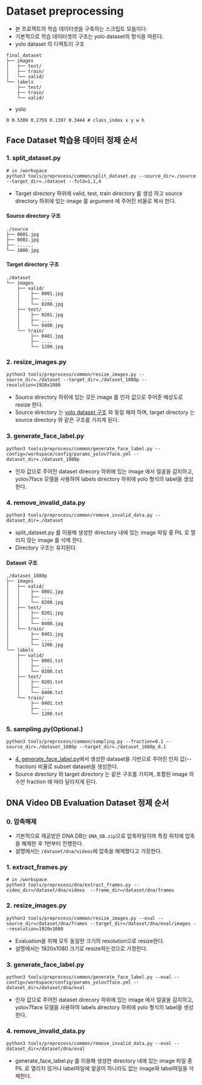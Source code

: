 # Dataset preprocessing
* 본 프로젝트의 학습 데이터셋을 구축하는 스크립트 모음이다.
* 기본적으로 학습 데이터셋의 구조는 yolo dataset의 형식을 따른다.
* yolo dataset 의 디렉토리 구조
```shell
final_dataset
├── images
│   ├── test/
│   ├── train/
│   └── valid/
└── labels
    ├── test/
    ├── train/
    └── valid/
```
* yolo 
```shell
0 0.5309 0.2759 0.1307 0.3444 # class_index x y w h
```
## Face Dataset 학습용 데이터 정제 순서
### 1. split_dataset.py
```shell
# in /workspace
python3 tools/preprocess/common/split_dataset.py --source_dir=./source --target_dir=./dataset --fold=1,1,4
```
* Target directory 하위에 valid, test, train directory 를 생성 하고 source directory 하위에 있는 image 를 argument 에 주어진 비율로 복사 한다.
#### Source directory 구조
```shell
./source
├── 0001.jpg
├── 0002.jpg
├── ......
└── 1000.jpg
```
#### Target directory 구조
```shell
./dataset
└── images
    ├── valid/
    │    ├── 0001.jpg
    │    ├── ....
    │    └── 0200.jpg
    ├── test/
    │    ├── 0201.jpg
    │    ├── ....
    │    └── 0400.jpg
    └── train/
         ├── 0401.jpg
         ├── ....
         └── 1200.jpg
```
### 2. resize_images.py
```shell
python3 tools/preprocess/common/resize_images.py --source_dir=./dataset --target_dir=./dataset_1080p --resolution=1920x1080
```
* Source directory 하위에 있는 모든 image 를 인자 값으로 주어준 해상도로 resize 한다.
* Source directory 는 [yolo dataset 구조](#target-directory-구조) 와 동일 해야 하며, target directory 는 source directory 와 같은 구조를 가지게 된다.
### 3. generate_face_label.py
```shell
python3 tools/preprocess/common/generate_face_label.py --config=/workspace/config/params_yolov7face.yml --dataset_dir=./dataset_1080p
```
* 인자 값으로 주어진 dataset direcory 하위에 있는 image 에서 얼굴을 감지하고, yolov7face 모델을 사용하여 labels directory 하위에 yolo 형식의 label을 생성한다.
### 4. remove_invalid_data.py
```shell
python3 tools/preprocess/common/remove_invalid_data.py --dataset_dir=./dataset
```
* split_dataset.py 를 이용해 생성한 directory 내에 있는 image 파일 중 PIL 로 열리지 않는 image 를 삭제 한다.
* Directory 구조는 유지된다.
#### Dataset 구조
```shell
./dataset_1080p
├── images
│   ├── valid/
│   │    ├── 0001.jpg
│   │    ├── ....
│   │    └── 0200.jpg
│   ├── test/
│   │    ├── 0201.jpg
│   │    ├── ....
│   │    └── 0400.jpg
│   └── train/
│        ├── 0401.jpg
│        ├── ....
│        └── 1200.jpg
└── labels
    ├── valid/
    │    ├── 0001.txt
    │    ├── ....
    │    └── 0200.txt
    ├── test/
    │    ├── 0201.txt
    │    ├── ....
    │    └── 0400.txt
    └── train/
         ├── 0401.txt
         ├── ....
         └── 1200.txt
```
### 5. sampling.py(Optional.)
```shell
python3 tools/preprocess/common/sampling.py --fraction=0.1 --source_dir=./dataset_1080p --target_dir=./dataset_1080p_0.1
```
* [4. generate_face_label.py](#4-generatefacelabelpy)에서 생성한 dataset을 기반으로 주어진 인자 값(--fraction) 비율로 subset dataset을 생성한다.
* Source directory 와 target directory 는 같은 구조를 가지며, 포함된 image 의 수만 fraction 에 따라 달라지게 된다.
## DNA Video DB Evaluation Dataset 정제 순서
### 0. 압축해제
* 기본적으로 제공받은 DNA DB는 ```DNA_DB.zip```으로 압축파일이며 특정 위치에 압축을 해제한 후 1번부터 진행한다.
* 설명에서는 ```/dataset/dna/videos```에 압축을 해제했다고 가정한다.
### 1. extract_frames.py
```shell
# in /workspace
python3 tools/preprocess/dna/extract_frames.py --video_dir=/dataset/dna/videos  --frame_dir=/dataset/dna/frames
```
### 2. resize_images.py
```shell
python3 tools/preprocess/common/resize_images.py --eval --source_dir=/dataset/dna/frames --target_dir=/dataset/dna/eval/images --resolution=1920x1080
```
* Evaluation을 위해 모두 동일한 크기의 resolution으로 resize한다.
* 설명에서는 1920x1080 크기로 resize하는것으로 가정한다.
### 3. generate_face_label.py
```shell
python3 tools/preprocess/common/generate_face_label.py --eval --config=/workspace/config/params_yolov7face.yml --dataset_dir=/dataset/dna/eval
```
* 인자 값으로 주어진 dataset direcory 하위에 있는 image 에서 얼굴을 감지하고, yolov7face 모델을 사용하여 labels directory 하위에 yolo 형식의 label을 생성한다.
### 4. remove_invalid_data.py
```shell
python3 tools/preprocess/common/remove_invalid_data.py --eval --dataset_dir=/dataset/dna/eval
```
* generate_face_label.py 를 이용해 생성한 directory 내에 있는 image 파일 중 PIL 로 열리지 않거나 label파일에 얼굴이 하나라도 없는 image와 label파일을 삭제한다.